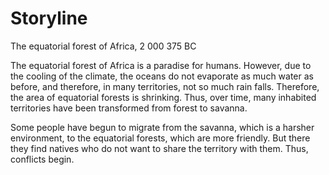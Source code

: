 # Storyline

The equatorial forest of Africa, 2 000 375 BC

The equatorial forest of Africa is a paradise for humans. However, due to the cooling of the climate, the oceans do not evaporate as much water as before, and therefore, in many 
territories, not so much rain falls. Therefore, the area of equatorial forests is shrinking. Thus, over time, many inhabited territories have been transformed from forest to 
savanna.

Some people have begun to migrate from the savanna, which is a harsher environment, to the equatorial forests, which are more friendly. But there they find natives who do not 
want to share the territory with them. Thus, conflicts begin.
